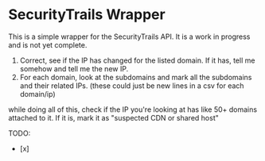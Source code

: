 # SecurityTrails Wrapper

This is a simple wrapper for the SecurityTrails API. It is a work in progress and is not yet complete.

1. Correct, see if the IP has changed for the listed domain. If it has, tell me somehow and tell me the new IP.
2. For each domain, look at the subdomains and mark all the subdomains and their related IPs. (these could just be new lines in a csv for each domain/ip)

while doing all of this, check if the IP you're looking at has like 50+ domains attached to it. If it is, mark it as "suspected CDN or shared host"

TODO:
- [x]  